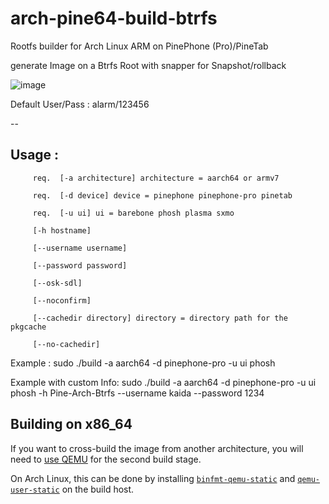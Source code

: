 # arch-pine64-build-btrfs
Rootfs builder for Arch Linux ARM on PinePhone (Pro)/PineTab

generate Image on a Btrfs Root with snapper for Snapshot/rollback

![image](https://github.com/K-arch27/arch-pine64-build-btrfs/assets/98610690/fa6daaaf-e13f-4a58-be93-5a1a5d356d54)


Default User/Pass : alarm/123456

--

## Usage :

         req.  [-a architecture] architecture = aarch64 or armv7

         req.  [-d device] device = pinephone pinephone-pro pinetab
         
         req.  [-u ui] ui = barebone phosh plasma sxmo
         
         [-h hostname] 
         
         [--username username]
         
         [--password password]
         
         [--osk-sdl]
         
         [--noconfirm]
         
         [--cachedir directory] directory = directory path for the pkgcache
         
         [--no-cachedir]

Example : sudo ./build -a aarch64 -d pinephone-pro -u ui phosh

Example with custom Info: sudo ./build -a aarch64 -d pinephone-pro -u ui phosh -h Pine-Arch-Btrfs --username kaida --password 1234




## Building on x86\_64

If you want to cross-build the image from another architecture, you will need to [use QEMU](https://wiki.archlinux.org/title/QEMU#Chrooting_into_arm/arm64_environment_from_x86_64) for the second build stage.

On Arch Linux, this can be done by installing [`binfmt-qemu-static`](https://aur.archlinux.org/packages/binfmt-qemu-static/) and [`qemu-user-static`](https://aur.archlinux.org/packages/qemu-user-static/) on the build host.
